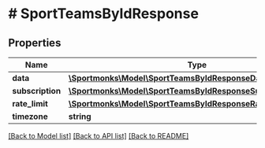 # # SportTeamsByIdResponse

## Properties

Name | Type | Description | Notes
------------ | ------------- | ------------- | -------------
**data** | [**\Sportmonks\Model\SportTeamsByIdResponseData**](SportTeamsByIdResponseData.md) |  | [optional]
**subscription** | [**\Sportmonks\Model\SportTeamsByIdResponseSubscriptionInner[]**](SportTeamsByIdResponseSubscriptionInner.md) |  | [optional]
**rate_limit** | [**\Sportmonks\Model\SportTeamsByIdResponseRateLimit**](SportTeamsByIdResponseRateLimit.md) |  | [optional]
**timezone** | **string** |  | [optional]

[[Back to Model list]](../../README.md#models) [[Back to API list]](../../README.md#endpoints) [[Back to README]](../../README.md)
